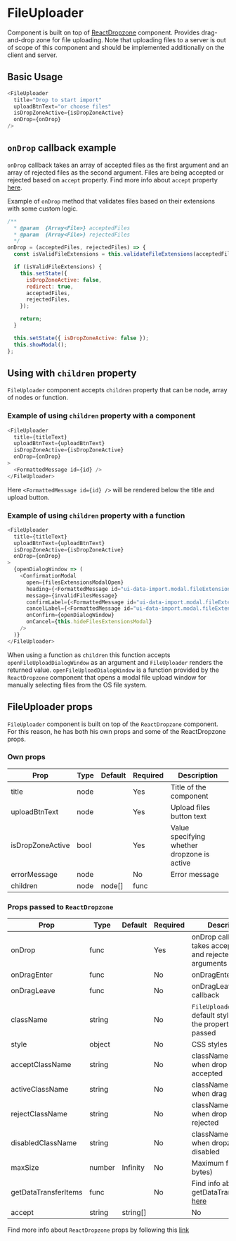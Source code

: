 # FileUploader

Component is built on top of [ReactDropzone](https://react-dropzone.netlify.com) component. Provides drag-and-drop zone for file uploading. Note that uploading files to a server is out of scope of this component and should be implemented additionally on the client and server.

## Basic Usage

```javascript
<FileUploader
  title="Drop to start import"
  uploadBtnText="or choose files"
  isDropZoneActive={isDropZoneActive}
  onDrop={onDrop}
/>
```

## `onDrop` callback example

`onDrop` callback takes an array of accepted files as the first argument and an array of rejected files as the second argument. Files are being accepted or rejected based on `accept` property. Find more info about `accept` property [here](https://react-dropzone.netlify.com/#src).

Example of `onDrop` method that validates files based on their extensions with some custom logic.

```javascript
/**
  * @param  {Array<File>} acceptedFiles
  * @param  {Array<File>} rejectedFiles
  */
onDrop = (acceptedFiles, rejectedFiles) => {
  const isValidFileExtensions = this.validateFileExtensions(acceptedFiles);

  if (isValidFileExtensions) {
    this.setState({
      isDropZoneActive: false,
      redirect: true,
      acceptedFiles,
      rejectedFiles,
    });

    return;
  }

  this.setState({ isDropZoneActive: false });
  this.showModal();
};
```

## Using with `children` property

`FileUploader` component accepts `children` property that can be node, array of nodes or function.

### Example of using `children` property with a component

```javascript
<FileUploader
  title={titleText}
  uploadBtnText={uploadBtnText}
  isDropZoneActive={isDropZoneActive}
  onDrop={onDrop}
>
  <FormattedMessage id={id} />
</FileUploader>
```

Here `<FormattedMessage id={id} />` will be rendered below the title and upload button.

### Example of using `children` property with a function

```javascript
<FileUploader
  title={titleText}
  uploadBtnText={uploadBtnText}
  isDropZoneActive={isDropZoneActive}
  onDrop={onDrop}
>
  {openDialogWindow => (
    <ConfirmationModal
      open={filesExtensionsModalOpen}
      heading={<FormattedMessage id="ui-data-import.modal.fileExtensions.header" />}
      message={invalidFilesMessage}
      confirmLabel={<FormattedMessage id="ui-data-import.modal.fileExtensions.actionButton" />}
      cancelLabel={<FormattedMessage id="ui-data-import.modal.fileExtensions.cancel" />}
      onConfirm={openDialogWindow}
      onCancel={this.hideFilesExtensionsModal}
    />
  )}
</FileUploader>
```

When using a function as `children` this function accepts `openFileUploadDialogWindow` as an argument and `FileUploader` renders the returned value.
`openFileUploadDialogWindow` is a function provided by the `ReactDropzone` component that opens a modal file upload window for manually selecting files from the OS file system.

## FileUploader props

`FileUploader` component is built on top of the `ReactDropzone` component. For this reason, he has both his own props and some of the ReactDropzone props.

### Own props

| Prop             | Type                   | Default | Required | Description                                  |
|------------------|------------------------|---------|----------|----------------------------------------------|
| title            | node                   |         | Yes      | Title of the component                       |
| uploadBtnText    | node                   |         | Yes      | Upload files button text                      |
| isDropZoneActive | bool                   |         | Yes      | Value specifying whether dropzone is active  |
| errorMessage     | node                   |         | No       | Error message                                |
| children         | node | node[] | func |         | No       |                                              |

### Props passed to `ReactDropzone`

| Prop                 | Type               | Default  | Required | Description                                                                                         |
|----------------------|--------------------|----------|----------|-----------------------------------------------------------------------------------------------------|
| onDrop               | func               |          | Yes      | onDrop callback that takes acceptedFiles and rejectedFiles as arguments                             |
| onDragEnter          | func               |          | No       | onDragEnter callback                                                                                |
| onDragLeave          | func               |          | No       | onDragLeave callback                                                                                |
| className            | string             |          | No       | `FileUploader` puts default styles in case the property is not passed                               |
| style                | object             |          | No       | CSS styles to apply                                                                                 |
| acceptClassName      | string             |          | No       | className to apply when drop will be accepted                                                       |
| activeClassName      | string             |          | No       | className to apply when drag is active                                                              |
| rejectClassName      | string             |          | No       | className to apply when drop will be rejected                                                       |
| disabledClassName    | string             |          | No       | className to apply when dropzone is disabled                                                        |
| maxSize              | number             | Infinity  | No       | Maximum file size (in bytes)                                                                         |
| getDataTransferItems | func               |          | No       | Find info about getDataTransferItems [here](https://react-dropzone.netlify.com/#extending-dropzone) |
| accept               | string | string[] |          | No       | Allow specific types of files                                                                         |

Find more info about `ReactDropzone` props by following this [link](https://react-dropzone.netlify.com/#proptypes)
